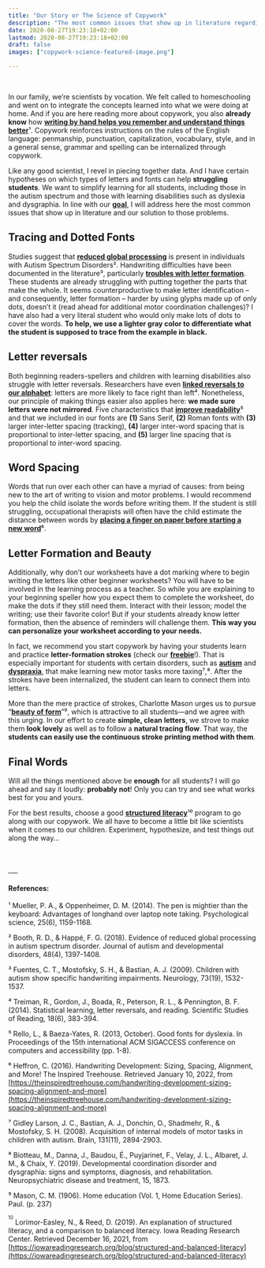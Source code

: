 ```yaml
---
title: "Our Story or The Science of Copywork"
description: "The most common issues that show up in literature regarding copywork and our solution to those problems."
date: 2020-08-27T19:23:18+02:00
lastmod: 2020-08-27T19:23:18+02:00
draft: false
images: ["copywork-science-featured-image.png"]

---
```


<br>

In our family, we’re scientists by vocation. We felt called to homeschooling and went on to integrate the concepts learned into what we were doing at home. And if you are here reading more about copywork, you also **already know** how [**writing by hand helps you remember and understand things better**](https://doi.org/10.1177/0956797614524581)¹. Copywork reinforces instructions on the rules of the English language: penmanship, punctuation, capitalization, vocabulary, style, and in a general sense, grammar and spelling can be internalized through copywork.

Like any good scientist, I revel in piecing together data. And I have certain hypotheses on which types of letters and fonts can help **struggling students**. We want to simplify learning for all students, including those in the autism spectrum and those with learning disabilities such as dyslexia and dysgraphia. In line with our [**goal**](/contact/), I will address here the most common issues that show up in literature and our solution to those problems.

## Tracing and Dotted Fonts

Studies suggest that [**reduced global processing**](https://doi.org/10.1007%2Fs10803-016-2724-6) is present in individuals with Autism Spectrum Disorders². Handwriting difficulties have been documented in the literature³, particularly [**troubles with letter formation**](https://doi.org/10.1212%2FWNL.0b013e3181c0d48c). These students are already struggling with putting together the parts that make the whole. It seems counterproductive to make letter identification – and consequently, letter formation – harder by using glyphs made up of only dots, doesn’t it (read ahead for additional motor coordination challenges)? I have also had a very literal student who would only make lots of dots to cover the words. **To help, we use a lighter gray color to differentiate what the student is supposed to trace from the example in black.**

## Letter reversals

Both beginning readers-spellers and children with learning disabilities also struggle with letter reversals. Researchers have even [**linked reversals to our alphabet**](https://doi.org/10.1080%2F10888438.2013.873937): letters are more likely to face right than left⁴. Nonetheless, our principle of making things easier also applies here: **we made sure letters were not mirrored**. Five characteristics that [**improve readability**](https://doi.org/10.1145/2513383.2513447)⁵ and that we included in our fonts are **(1)** Sans Serif, **(2)** Roman fonts with **(3)** larger inter-letter spacing (tracking), **(4)** larger inter-word spacing that is proportional to inter-letter spacing, and **(5)** larger line spacing that is proportional to inter-word spacing.

## Word Spacing

Words that run over each other can have a myriad of causes: from being new to the art of writing to vision and motor problems. I would recommend you help the child isolate the words before writing them. If the student is still struggling, occupational therapists will often have the child estimate the distance between words by [**placing a finger on paper before starting a new word**](https://theinspiredtreehouse.com/handwriting-development-sizing-spacing-alignment-and-more/)⁶.

## Letter Formation and Beauty

Additionally, why don’t our worksheets have a dot marking where to begin writing the letters like other beginner worksheets? You will have to be involved in the learning process as a teacher. So while you are explaining to your beginning speller how you expect them to complete the worksheet, do make the dots if they still need them. Interact with their lesson; model the writing; use their favorite color! But if your students already know letter formation, then the absence of reminders will challenge them. **This way you can personalize your worksheet according to your needs.**

In fact, we recommend you start copywork by having your students learn and practice **letter-formation strokes** (check our [**freebie**](/blog/handwriting-tracing-guide/)!). That is especially important for students with certain disorders, such as [**autism**](https://doi.org/10.1093%2Fbrain%2Fawn226) and [**dyspraxia**](https://doi.org/10.2147%2FNDT.S120514), that make learning new motor tasks more taxing⁷,⁸. After the strokes have been internalized, the student can learn to connect them into letters.

More than the mere practice of strokes, Charlotte Mason urges us to pursue “[**beauty of form**](https://www.amblesideonline.org/CM/vol1complete.html#237)”⁹, which is attractive to all students—and we agree with this urging. In our effort to create **simple, clean letters**, we strove to make them **look lovely** as well as to follow a **natural tracing flow**. That way, the **students can easily use the continuous stroke printing method with them**.

## Final Words

Will all the things mentioned above be **enough** for all students? I will go ahead and say it loudly: **probably not**! Only you can try and see what works best for you and yours.

For the best results, choose a good [**structured literacy**](https://iowareadingresearch.org/blog/structured-and-balanced-literacy)¹⁰ program to go along with our copywork. We all have to become a little bit like scientists when it comes to our children. Experiment, hypothesize, and test things out along the way…

<br>
<br>
___

#### References:

¹ Mueller, P. A., & Oppenheimer, D. M. (2014). The pen is mightier than the keyboard: Advantages of longhand over laptop note taking. Psychological science, 25(6), 1159-1168.

² Booth, R. D., & Happé, F. G. (2018). Evidence of reduced global processing in autism spectrum disorder. Journal of autism and developmental disorders, 48(4), 1397-1408.

³ Fuentes, C. T., Mostofsky, S. H., & Bastian, A. J. (2009). Children with autism show specific handwriting impairments. Neurology, 73(19), 1532-1537.

⁴ Treiman, R., Gordon, J., Boada, R., Peterson, R. L., & Pennington, B. F. (2014). Statistical learning, letter reversals, and reading. Scientific Studies of Reading, 18(6), 383-394.

⁵ Rello, L., & Baeza-Yates, R. (2013, October). Good fonts for dyslexia. In Proceedings of the 15th international ACM SIGACCESS conference on computers and accessibility (pp. 1-8).

⁶ Heffron, C. (2016). Handwriting Development: Sizing, Spacing, Alignment, and More! The Inspired Treehouse. Retrieved January 10, 2022, from [https://theinspiredtreehouse.com/handwriting-development-sizing-spacing-alignment-and-more](https://theinspiredtreehouse.com/handwriting-development-sizing-spacing-alignment-and-more)

⁷ Gidley Larson, J. C., Bastian, A. J., Donchin, O., Shadmehr, R., & Mostofsky, S. H. (2008). Acquisition of internal models of motor tasks in children with autism. Brain, 131(11), 2894-2903.

⁸ Biotteau, M., Danna, J., Baudou, É., Puyjarinet, F., Velay, J. L., Albaret, J. M., & Chaix, Y. (2019). Developmental coordination disorder and dysgraphia: signs and symptoms, diagnosis, and rehabilitation. Neuropsychiatric disease and treatment, 15, 1873.

⁹ Mason, C. M. (1906). Home education (Vol. 1, Home Education Series). Paul. (p. 237)

<sup><sup>10</sup></sup> Lorimor-Easley, N., & Reed, D. (2019). An explanation of structured literacy, and a comparison to balanced literacy. Iowa Reading Research Center. Retrieved December 16, 2021, from [https://iowareadingresearch.org/blog/structured-and-balanced-literacy](https://iowareadingresearch.org/blog/structured-and-balanced-literacy)

